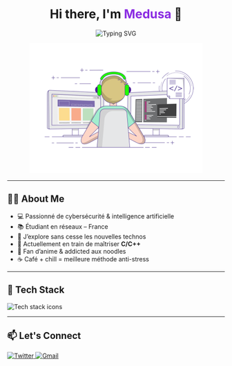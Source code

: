 <!-- README stylé pour Medusa -->
<h1 align="center">Hi there, I'm <span style="color:#8A2BE2;">Medusa</span> 👋</h1>
<p align="center">
  <img src="https://readme-typing-svg.herokuapp.com?font=Fira+Code&weight=500&size=22&duration=4000&pause=1000&color=8A2BE2&center=true&vCenter=true&width=435&lines=Cyber+Security+Enthusiast+%F0%9F%94%91;Anime+Lover+%F0%9F%8E%A9;Coffee+%2B+Code+%3D+Bliss+%E2%98%95%EF%B8%8F;Let's+Hack+the+Planet+%F0%9F%9A%80" alt="Typing SVG" />
</p>

<p align="center">
  <img src="https://raw.githubusercontent.com/devSouvik/devSouvik/master/gif3.gif" width="400" alt="coding-gif">
</p>

---

## 👨‍💻 About Me

- 💻 Passionné de cybersécurité & intelligence artificielle
- 📚 Étudiant en réseaux – France
- 🔎 J’explore sans cesse les nouvelles technos
- 🧠 Actuellement en train de maîtriser **C/C++**
- 🍜 Fan d’anime & addicted aux noodles
- ☕ Café + chill = meilleure méthode anti-stress

---

## 🧰 Tech Stack

<p align="left">
  <img src="https://skillicons.dev/icons?i=python,go,cpp,c,html,css,js,mysql,firebase,git,vscode,pycharm,photoshop&perline=8" alt="Tech stack icons" />
</p>

---

## 📫 Let's Connect

<p align="left">
  <a href="https://twitter.com/minatuskix86" target="_blank">
    <img src="https://img.shields.io/badge/Twitter-%231DA1F2.svg?&style=for-the-badge&logo=twitter&logoColor=white" alt="Twitter"/>
  </a>
  <a href="mailto:medusa.pro.cc@gmail.com" target="_blank">
    <img src="https://img.shields.io/badge/Gmail-D14836.svg?&style=for-the-badge&logo=gmail&logoColor=white" alt="Gmail"/>
  </a>
</p>

